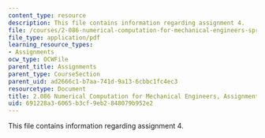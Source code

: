 ```yaml
---
content_type: resource
description: This file contains information regarding assignment 4.
file: /courses/2-086-numerical-computation-for-mechanical-engineers-spring-2013/691228a36065b3cf9eb2848079b952e2_MIT2_086S13_assignment4.pdf
file_type: application/pdf
learning_resource_types:
- Assignments
ocw_type: OCWFile
parent_title: Assignments
parent_type: CourseSection
parent_uid: ad2666c1-b7aa-741d-9a13-6cbbc1fc4ec3
resourcetype: Document
title: 2.086 Numerical Computation for Mechanical Engineers, Assignment 4
uid: 691228a3-6065-b3cf-9eb2-848079b952e2
---
```

This file contains information regarding assignment 4.

